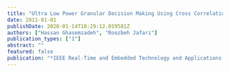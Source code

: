 ```yaml
---
title: "Ultra Low Power Granular Decision Making Using Cross Correlation: Optimizing Bit Resolution for Template Matching"
date: 2011-01-01
publishDate: 2020-01-14T10:29:12.019581Z
authors: ["Hassan Ghasemzadeh", "Roozbeh Jafari"]
publication_types: ["1"]
abstract: ""
featured: false
publication: "*IEEE Real-Time and Embedded Technology and Applications Symposium*"
---
```


